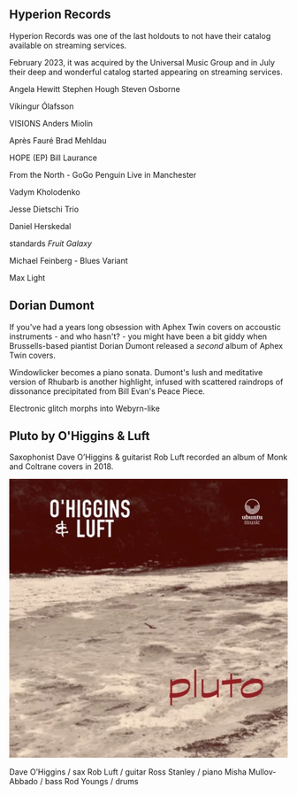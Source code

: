 
## Hyperion Records

Hyperion Records was one of the last holdouts to not have their catalog available on streaming services.

February 2023, it was acquired by the Universal Music Group and in July their deep and wonderful catalog started appearing on streaming services.

Angela Hewitt
Stephen Hough
Steven Osborne



Víkingur Ólafsson

VISIONS
Anders Miolin

Après Fauré
Brad Mehldau

HOPE (EP)
Bill Laurance

From the North - GoGo Penguin Live in Manchester

Vadym Kholodenko

Jesse Dietschi Trio

Daniel Herskedal

standards _Fruit Galaxy_

Michael Feinberg - Blues Variant

Max Light

## Dorian Dumont

If you've had a years long obsession with Aphex Twin covers on accoustic instruments - and who hasn't? - you might have been a bit giddy when Brussells-based piantist Dorian Dumont released a _second_ album of Aphex Twin covers.

Windowlicker becomes a piano sonata. Dumont's lush and meditative version of Rhubarb is another highlight, infused with scattered raindrops of dissonance precipitated from Bill Evan's Peace Piece.

Electronic glitch morphs into Webyrn-like

## Pluto by O'Higgins & Luft

Saxophonist Dave O’Higgins & guitarist Rob Luft recorded an album of Monk and Coltrane covers in 2018.

![Pluto by O'Higgins & Luft](../images/pluto-ohiggins-and-luft.png)

Dave O’Higgins / sax
Rob Luft / guitar
Ross Stanley / piano
Misha Mullov-Abbado / bass
Rod Youngs / drums


[1]: https://www.gregreitan.com/
[2]: https://sunnysiderecords.com/site/release_detail?id=1208
[3]: https://www.daveohiggins.com/ohiggins-luft

